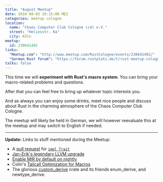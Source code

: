 ```yaml
---
title: "August Meetup"
date: 2016-08-03 19:15:00 MEZ
categories: meetup cologne
location:
  name: "Chaos Computer Club Cologne (c4) e.V."
  street: "Heliosstr. 6a"
  city: Köln
meetup:
  id: 230641492
links:
  "Meetup.com": "http://www.meetup.com/RustCologne/events/230641492/"
  "German Rust forum": "https://forum.rustplatz.de/t/rust-meetup-cologne-bonn-august/151"
talks: false
---
```

This time we will **experiment with Rust's macro system**. You can bring your macro-related problems and questions. 

After that you can feel free to bring up whatever topic interests you.

And as always you can enjoy some drinks, meet nice people and discuss about Rust in the charming atmosphere of the Chaos Computer Club Cologne.

The meetup will likely be held in German, we will however reevaluate this at the meetup and may switch to English if needed.

- - -

**Update:** Links to stuff mentioned during the Meetup:

- A [pull request](https://github.com/rust-lang/rust/pull/35091) for [`impl Trait`](https://github.com/rust-lang/rfcs/pull/1522)
- [Jan-Erik's legendary LLVM upgrade](https://github.com/rust-lang/rust/pull/34743)
- [Enable MIR by default on nightly](https://github.com/rust-lang/rust/pull/34096)
- Colin's [Tailcall Optimization for Macros](https://github.com/colin-kiegel/enum-transform/blob/6e6e7f001fbf6edd5f51c0235e2064aeb1d34c83/src/tailcall_optimization.rs)
- The glorious [custom_derive](https://github.com/DanielKeep/rust-custom-derive) crate and its friends enum_derive, and newtype_derive.
